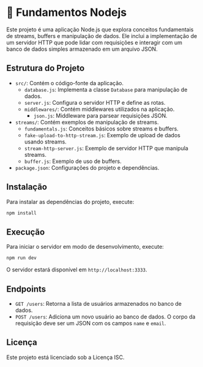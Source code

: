 # 🚀 Fundamentos Nodejs

Este projeto é uma aplicação Node.js que explora conceitos fundamentais de streams, buffers e manipulação de dados. Ele inclui a implementação de um servidor HTTP que pode lidar com requisições e interagir com um banco de dados simples armazenado em um arquivo JSON.

## Estrutura do Projeto

- `src/`: Contém o código-fonte da aplicação.
  - `database.js`: Implementa a classe `Database` para manipulação de dados.
  - `server.js`: Configura o servidor HTTP e define as rotas.
  - `middlewares/`: Contém middlewares utilizados na aplicação.
    - `json.js`: Middleware para parsear requisições JSON.
- `streams/`: Contém exemplos de manipulação de streams.
  - `fundamentals.js`: Conceitos básicos sobre streams e buffers.
  - `fake-upload-to-http-stream.js`: Exemplo de upload de dados usando streams.
  - `stream-http-server.js`: Exemplo de servidor HTTP que manipula streams.
  - `buffer.js`: Exemplo de uso de buffers.
- `package.json`: Configurações do projeto e dependências.

## Instalação

Para instalar as dependências do projeto, execute:

```bash
npm install
```

## Execução

Para iniciar o servidor em modo de desenvolvimento, execute:

```bash
npm run dev
```

O servidor estará disponível em `http://localhost:3333`.

## Endpoints

- `GET /users`: Retorna a lista de usuários armazenados no banco de dados.
- `POST /users`: Adiciona um novo usuário ao banco de dados. O corpo da requisição deve ser um JSON com os campos `name` e `email`.

## Licença

Este projeto está licenciado sob a Licença ISC.

